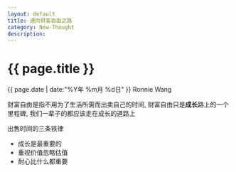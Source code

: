 ```yaml
---
layout: default
title: 通向财富自由之路
category: New-Thought
description: 
---
```


<h1>{{ page.title }}</h1>
<p><span class="glyphicon glyphicon-calendar"></span> {{ page.date | date:"%Y年 %m月 %d日" }} Ronnie Wang</p>

财富自由是指不用为了生活所需而出卖自己的时间, 财富自由只是**成长**路上的一个里程碑, 我们一辈子的都应该走在成长的道路上

出售时间的三条铁律

* 成长是最重要的
* 重视价值忽略估值
* 耐心比什么都重要